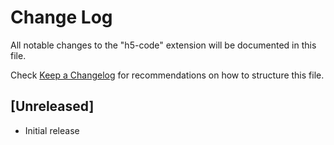 # Change Log

All notable changes to the "h5-code" extension will be documented in this file.

Check [Keep a Changelog](http://keepachangelog.com/) for recommendations on how to structure this file.

## [Unreleased]

- Initial release